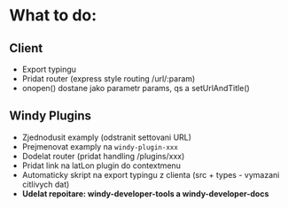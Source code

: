 # What to do:

## Client

-   Export typingu
-   Pridat router (express style routing /url/:param)
-   onopen() dostane jako parametr params, qs a setUrlAndTitle()

## Windy Plugins

-   Zjednodusit examply (odstranit settovani URL)
-   Prejmenovat examply na `windy-plugin-xxx`
-   Dodelat router (pridat handling /plugins/xxx)
-   Pridat link na latLon plugin do contextmenu
-   Automaticky skript na export typingu z clienta (src + types - vymazani citlivych dat)
-   **Udelat repoitare: windy-developer-tools a windy-developer-docs**
